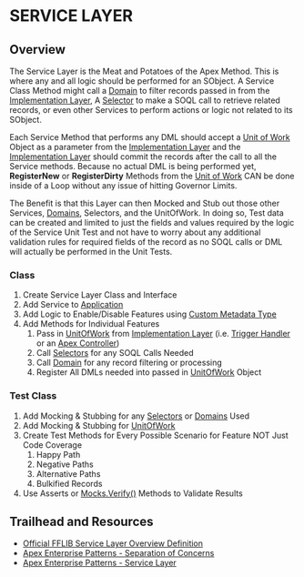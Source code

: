 # SERVICE LAYER

## Overview

The Service Layer is the Meat and Potatoes of the Apex Method. This is where any and all logic should be performed for an SObject. A Service Class Method might call a [Domain](/force-app/main/default/classes/FFLIB%20Examples/Domains) to filter records passed in from the [Implementation Layer](), A [Selector](/force-app/main/default/classes/FFLIB%20Examples/Selectors) to make a SOQL call to retrieve related records, or even other Services to perform actions or logic not related to its SObject.

Each Service Method that performs any DML should accept a [Unit of Work]() Object as a parameter from the [Implementation Layer]() and the [Implementation Layer]() should commit the records after the call to all the Service methods. Because no actual DML is being performed yet, __RegisterNew__ or __RegisterDirty__ Methods from the [Unit of Work]() CAN be done inside of a Loop without any issue of hitting Governor Limits. 

The Benefit is that this Layer can then Mocked and Stub out those other Services, [Domains](/force-app/main/default/classes/FFLIB%20Examples/Domains), Selectors, and the UnitOfWork. In doing so, Test data can be created and limited to just the fields and values required by the logic of the Service Unit Test and not have to worry about any additional validation rules for required fields of the record as no SOQL calls or DML will actually be performed in the Unit Tests.

### Class
1. Create Service Layer Class and Interface
1. Add Service to [Application](/force-app/main/default/classes/FFLIB%20Examples/Application)
1. Add Logic to Enable/Disable Features using [Custom Metadata Type](/force-app/main/default/objects)
1. Add Methods for Individual Features
    1. Pass in [UnitOfWork]() from [Implementation Layer]() (i.e. [Trigger Handler](/force-app/main/default/classes/FFLIB%20Examples/TriggerHandlers) or an [Apex Controller](/force-app/main/default/classes/FFLIB%20Examples/Controllers))
    1. Call [Selectors](/force-app/main/default/classes/FFLIB%20Examples/Selectors) for any SOQL Calls Needed 
    1. Call [Domain](/force-app/main/default/classes/FFLIB%20Examples/Domains) for any record filtering or processing
    1. Register All DMLs needed into passed in [UnitOfWork]() Object
### Test Class
1. Add Mocking & Stubbing for any [Selectors](/force-app/main/default/classes/FFLIB%20Examples/Selectors) or [Domains](/force-app/main/default/classes/FFLIB%20Examples/Domains) Used
1. Add Mocking & Stubbing for [UnitOfWork]()
1. Create Test Methods for Every Possible Scenario for Feature NOT Just Code Coverage
    1. Happy Path
    1. Negative Paths
    1. Alternative Paths
    1. Bulkified Records
1. Use Asserts or [Mocks.Verify()](/force-app/main/default/classes/FFLIB%20Examples/README.md#mocksverify-example-quick-reference) Methods to Validate Results

## Trailhead and Resources

- [Official FFLIB Service Layer Overview Definition](https://fflib.dev/docs/service-layer/overview)
- [Apex Enterprise Patterns - Separation of Concerns](http://wiki.developerforce.com/page/Apex_Enterprise_Patterns_-_Separation_of_Concerns)
- [Apex Enterprise Patterns - Service Layer](http://wiki.developerforce.com/page/Apex_Enterprise_Patterns_-_Service_Layer)